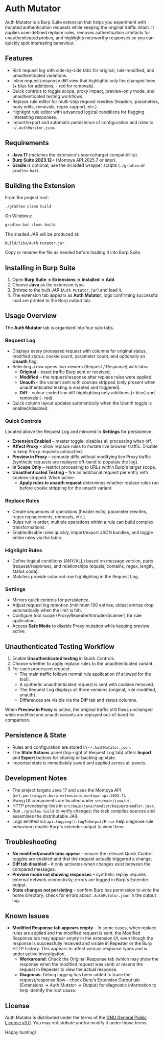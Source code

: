 # Auth Mutator

Auth Mutator is a Burp Suite extension that helps you experiment with mutated authentication requests while keeping the original traffic intact. It applies user-defined replace rules, removes authentication artefacts for unauthenticated probes, and highlights noteworthy responses so you can quickly spot interesting behaviour.

## Features

- Rich request log with side-by-side tabs for original, rule-modified, and unauthenticated variations.
- Inline request/response diff view that highlights only the changed lines (+ blue for additions, - red for removals).
- Quick controls to toggle scope, proxy impact, preview-only mode, and unauthenticated testing workflows.
- Replace rule editor for multi-step request rewrites (headers, parameters, body edits, removals, regex support, etc.).
- Highlight rule editor with advanced logical conditions for flagging interesting responses.
- Import/export and automatic persistence of configuration and rules to `~/.AuthMutator.json`.

## Requirements

- **Java 17** (matches the extension's source/target compatibility).
- **Burp Suite 2023.12+** (Montoya API 2025.7 or later).
- **Gradle** is optional; use the included wrapper scripts (`./gradlew` or `gradlew.bat`).

## Building the Extension

From the project root:

```bash
./gradlew clean build
```

On Windows:

```powershell
gradlew.bat clean build
```

The shaded JAR will be produced at:

```
build/libs/Auth Mutator.jar
```

Copy or rename the file as needed before loading it into Burp Suite.

## Installing in Burp Suite

1. Open **Burp Suite → Extensions → Installed → Add**.
2. Choose **Java** as the extension type.
3. Browse to the built JAR (`Auth Mutator.jar`) and load it.
4. The extension tab appears as **Auth Mutator**; logs confirming successful load are printed to the Burp output tab.

## Usage Overview

The **Auth Mutator** tab is organised into four sub-tabs.

### Request Log

- Displays every processed request with columns for original status, modified status, cookie count, parameter count, and optionally an **Unauth** flag.
- Selecting a row opens two viewers (Request / Response) with tabs:
	- **Original** – exact traffic Burp sent or received.
	- **Modified** – the request/response after replace rules were applied.
	- **Unauth** – the variant sent with cookies stripped (only present when unauthenticated testing is enabled and triggered).
	- **Diff** – colour-coded line diff highlighting only additions (`+` blue) and removals (`-` red).
- Quick column layout updates automatically when the Unaith toggle is enabled/disabled.

### Quick Controls

Located above the Request Log and mirrored in **Settings** for persistence.

- **Extension Enabled** – master toggle; disables all processing when off.
- **Affect Proxy** – allow replace rules to mutate live browser traffic. Disable to keep Proxy requests untouched.
- **Preview in Proxy** – compute diffs without modifying live Proxy traffic (synthetic requests are replayed off-band to populate the log).
- **In Scope Only** – restrict processing to URLs within Burp's target scope.
- **Unauthenticated Testing** – fire an additional request per entry with cookies stripped. When active:
	- **Apply rules to unauth request** determines whether replace rules run before cookie stripping for the unauth variant.

### Replace Rules

- Create sequences of operations (header edits, parameter rewrites, regex replacements, removals, etc.).
- Rules run in order; multiple operations within a rule can build complex transformations.
- Enable/disable rules quickly, import/export JSON bundles, and toggle entire rules via the table.

### Highlight Rules

- Define logical conditions (ANY/ALL) based on message version, parts (request/response), and relationships (equals, contains, regex, length, status code).
- Matches provide coloured row highlighting in the Request Log.

### Settings

- Mirrors quick controls for persistence.
- Adjust request log retention (minimum 100 entries; oldest entries drop automatically when the limit is hit).
- Configure tool scope (Proxy/Repeater/Intruder/Scanner) for rule application.
- Access **Safe Mode** to disable Proxy mutation while keeping preview active.

## Unauthenticated Testing Workflow

1. Enable **Unauthenticated testing** in Quick Controls.
2. Choose whether to apply replace rules to the unauthenticated variant.
3. For each processed request:
	 - The main traffic follows normal rule application (if allowed for the tool).
	 - A synthetic unauthenticated request is sent with cookies removed.
	 - The Request Log displays all three versions (original, rule-modified, unauth).
	 - Differences are visible via the Diff tab and status columns.

When **Preview in Proxy** is active, the original traffic still flows unchanged while modified and unauth variants are replayed out-of-band for comparison.

## Persistence & State

- Rules and configuration are stored in `~/.AuthMutator.json`.
- The **State Actions** panel (top-right of Request Log tab) offers **Import** and **Export** buttons for sharing or backing up state.
- Imported state is immediately saved and applied across all panels.

## Development Notes

- The project targets Java 17 and uses the Montoya API (`net.portswigger.burp.extensions:montoya-api:2025.7`).
- Swing UI components are located under `src/main/java/ui`.
- HTTP processing lives in `src/main/java/handler/RequestHandler.java`.
- Run `./gradlew build` to verify changes; the task compiles sources and assembles the distributable JAR.
- Logs emitted via `api.logging().logToOutput/Error` help diagnose rule behaviour; enable Burp's extender output to view them.

## Troubleshooting

- **No modified/unauth tabs appear** – ensure the relevant Quick Control toggles are enabled and that the request actually triggered a change.
- **Diff tab disabled** – it only activates when changes exist between the compared messages.
- **Preview mode not showing responses** – synthetic replay requires external network connectivity; errors are logged in Burp's Extender output.
- **State changes not persisting** – confirm Burp has permission to write the home directory; check for errors about `.AuthMutator.json` in the output log.

## Known Issues

- **Modified Response tab appears empty** – In some cases, when replace rules are applied and the modified request is sent, the Modified Response tab may appear empty in the extension UI, even though the response is successfully received and visible in Repeater or the Burp HTTP history. This appears to affect various response types and is under active investigation. 
  - **Workaround**: Check the Original Response tab (which may show the response when the modified request was sent) or resend the request in Repeater to view the actual response. 
  - **Diagnosis**: Debug logging has been added to trace the request/response flow - check Burp's Extension Output tab (Extensions → Auth Mutator → Output) for diagnostic information to help identify the root cause.

## License

Auth Mutator is distributed under the terms of the [GNU General Public License v3.0](LICENSE). You may redistribute and/or modify it under those terms.

Happy hunting!

